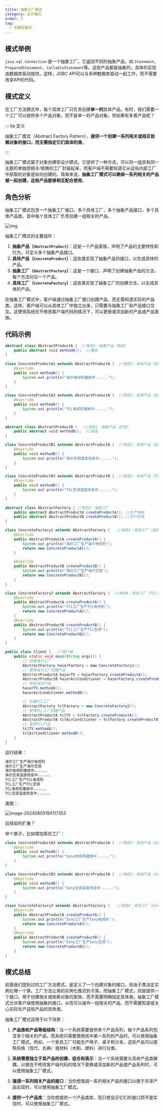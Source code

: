 ```yaml
---
title: 抽象工厂模式
category: 设计模式
order: 3
tag:
  - 创建型模式
---
```


## 模式举例

`java.sql.Connection` 是一个抽象工厂。它返回不同的抽象产品，如 `Statement`、`PreparedStatement`、`CallableStatement`等。这些产品都是抽象的，具体的实现由数据库驱动提供。这样，JDBC API可以与多种数据库驱动一起工作，而不需要改变API的代码。

## 模式定义

在工厂方法模式中，每个具体工厂只负责创建**单一的**具体产品。有时，我们需要一个工厂可以提供多个产品对象，而不是单一的产品对象。但如果有多类产品呢？

::: tip 定义

抽象工厂模式（Abstract Factory Pattern），**提供一个创建一系列相关或相互依赖对象的接口，而无需指定它们具体的类**。

:::

抽象工厂模式属于对象创建型设计模式。它提供了一种方式，可以将一组具有同一主题的单独但相关/依赖的工厂封装起来，而客户端不需要知道它从这些内部工厂中获取的对象是如何创建的。简单来说，**抽象工厂模式可以确保⼀系列相关的产品被⼀起创建，这些产品能够相互配合使⽤**。

## 角色分析

抽象工厂模式包含⼀个抽象工厂接口，多个具体工厂，多个抽象产品接口，多个具体产品类，其中每个具体工厂负责创建⼀组相关的产品。 

![img](images/3_抽象工厂/03a2faddd9d889c8c2c0e515c78db7be.png)

抽象工厂模式的主要组件：

1. **抽象产品（`AbstractProduct`）**：这是一个产品家族，声明了产品的主要特性和行为，可定义多个抽象产品接口。
2. **具体产品（`ConcreteProduct`）**：这些类实现了抽象产品的接口，以生成具体的产品。
3. **抽象工厂（`AbstractFactory`）**：这是一个接口，声明了创建抽象产品的方法，每个方法对应一个产品。
4. **具体工厂（`ConcreteFactory`）**：这些类实现了抽象工厂的创建方法，以生成具体的产品。

在抽象工厂模式中，客户端通过抽象工厂接口创建产品，而无需知道实际的产品类。这样，客户端可以从具体工厂中独立出来，只需要与抽象工厂和产品接口交互。这使得系统在不修改客户端代码的情况下，可以更换或添加新的产品或产品家族。

## 代码示例

```java
abstract class AbstractProductA {  //角色1：抽象产品（电视）
    public abstract void methodA();  //播放
}

class ConcreteProductA1 extends AbstractProductA {  //角色2：具体产品（如海尔电视）
    @Override
    public void methodA() {
        System.out.println("海尔电视机播放中......");
    }
}

class ConcreteProductA2 extends AbstractProductA {  //角色2：具体产品（如TCL电视）
    @Override
    public void methodA() {
        System.out.println("TCL电视机播放中......");
    }
}

abstract class AbstractProductB {   //角色1：抽象产品（空调）
    public abstract void methodB();  //调温
}

class ConcreteProductB1 extends AbstractProductB {  //角色2：具体产品（如海尔空调）
	@Override
    public void methodB() {
        System.out.println("海尔空调温度改变中......");
    }
}

class ConcreteProductB2 extends AbstractProductB {  //角色2：具体产品（TCL空调）
	@Override
    public void methodB() {
        System.out.println("TCL空调温度改变中......");
    }
}

abstract class AbstractFactory { //角色3：抽象工厂
    public abstract AbstractProductA createProductA(); //生产电视
    public abstract AbstractProductB createProductB(); //生产空调
}

class ConcreteFactory1 extends AbstractFactory {   //角色4：具体工厂（海尔）
    @Override
    public AbstractProductA createProductA() {
        System.out.println("海尔工厂生产海尔电视机");
        return new ConcreteProductA1();
    }

    @Override
    public AbstractProductB createProductB() {
        System.out.println("海尔工厂生产海尔空调");
        return new ConcreteProductB1();
    }
}

class ConcreteFactory2 extends AbstractFactory {  //角色4：具体工厂（TCL）
    @Override
    public AbstractProductA createProductA() {
        System.out.println("TCL工厂生产TCL电视机");
        return new ConcreteProductA2();
    }
    @Override
    public AbstractProductB createProductB() {
        System.out.println("TCL工厂生产TCL空调");
        return new ConcreteProductB2();
    }
}

public class Client {   //客户端
    public static void main(String args[]) {
        // 创建海尔工厂
        AbstractFactory haierFactory = new ConcreteFactory1();
        // 使用海尔工厂创建产品
        AbstractProductA haierTV = haierFactory.createProductA();
        AbstractProductB haierAirConditioner = haierFactory.createProductB();
        // 使用海尔产品
        haierTV.methodA();
        haierAirConditioner.methodB();

        // 创建TCL工厂
        AbstractFactory tclFactory = new ConcreteFactory2();
        // 使用TCL工厂创建产品
        AbstractProductA tclTV = tclFactory.createProductA();
        AbstractProductB tclAirConditioner = tclFactory.createProductB();
        // 使用TCL产品
        tclTV.methodA();
        tclAirConditioner.methodB();
    }
}
```

运行结果：

```java
海尔工厂生产海尔电视机
海尔工厂生产海尔空调
海尔电视机播放中......
海尔空调温度改变中......
TCL工厂生产TCL电视机
TCL工厂生产TCL空调
TCL电视机播放中......
TCL空调温度改变中......
```

类图：

![image-20240605184117353](images/3_抽象工厂/image-20240605184117353.png)

后续如何扩展？

举个栗子，比如增加索尼工厂：

```java
class ConcreteProductA3 extends AbstractProductA {  //角色2：具体产品（Sony电视）
    @Override
    public void methodA() {
        System.out.println("Sony电视机播放中......");
    }
}

class ConcreteProductB3 extends AbstractProductB {  //角色2：具体产品（Sony空调）
	@Override
    public void methodB() {
        System.out.println("Sony空调温度改变中......");
    }
}

class ConcreteFactory3 extends AbstractFactory {   //角色4：具体工厂（Sony）
    @Override
    public AbstractProductA createProductA() {
        System.out.println("Sony工厂生产Sony电视机");
        return new ConcreteProductA3();
    }
    @Override
    public AbstractProductB createProductB() {
        System.out.println("Sony工厂生产Sony空调");
        return new ConcreteProductB3();
    }
}
```

## 模式总结

前面我们提到过的工厂方法模式，是定义了一个创建对象的接口，但由子类决定实例化哪一个类。工厂方法让类的实例化推迟到子类。而抽象工厂模式，则是提供一个接口，用于创建相关或依赖对象的家族，而不需要明确指定具体类。抽象工厂模式允许客户端使用抽象的接口，从而可以操作一组相关的产品，而不需要知道或关心实际生产这些产品的具体类。

抽象工厂模式适用于以下场景：

1. **产品族和产品等级结构**：当一个系统需要提供多个产品系列，每个产品系列包含多个相关的产品，而系统只需要使用其中某一系列的产品时，可以使用抽象工厂模式。例如，一个家具工厂可能生产椅子、桌子和沙发，这些产品可以按照风格（现代、古典）或材料（木制、塑料）进行分类。

2. **系统需要独立于其产品的创建、组合和表示**：当一个系统需要与具体产品类解耦，以便在不修改客户端代码的情况下更换或添加新的产品或产品系列时，可以使用抽象工厂模式。

3. **强调一系列相关产品的接口**：当你想强调一系列相关产品的接口以便于共享产品实现时，可以使用抽象工厂模式。

4. **提供一个产品库**：当你想提供一个产品类库，而只想显示它们的接口而不是实现时，可以使用抽象工厂模式。